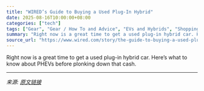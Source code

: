 ```yaml
---
title: "WIRED’s Guide to Buying a Used Plug-In Hybrid"
date: 2025-08-16T10:00:00+08:00
categories: ["tech"]
tags: ["Gear", "Gear / How To and Advice", "EVs and Hybrids", "Shopping", "cars", "Batteries", "Plugged Up"]
summary: "Right now is a great time to get a used plug-in hybrid car. Here’s what to know about PHEVs before plonking down that cash."
source_url: "https://www.wired.com/story/the-guide-to-buying-a-used-plug-in-hybrid-phev/"
---
```


Right now is a great time to get a used plug-in hybrid car. Here’s what to know about PHEVs before plonking down that cash.

---

*来源: [原文链接](https://www.wired.com/story/the-guide-to-buying-a-used-plug-in-hybrid-phev/)*
